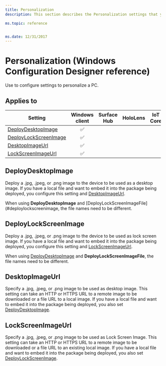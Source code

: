 ```yaml
---
title: Personalization
description: This section describes the Personalization settings that you can configure in provisioning packages for Windows 10 using Windows Configuration Designer.

ms.topic: reference


ms.date: 12/31/2017
---
```


# Personalization (Windows Configuration Designer reference)

Use to configure settings to personalize a PC.

## Applies to

| Setting   | Windows client | Surface Hub | HoloLens | IoT Core |
| --- | :---: | :---: | :---: | :---: |
| [DeployDesktopImage](#deploydesktopimage) | ✅  |  |  |  |
| [DeployLockScreenImage](#deploylockscreenimage) | ✅  |  |  |  |
| [DesktopImageUrl](#desktopimageurl) | ✅  |  |  |  |
| [LockScreenImageUrl](#lockscreenimageurl) | ✅  |  |  |  |

## DeployDesktopImage

Deploy a .jpg, .jpeg, or .png image to the device to be used as a desktop image. If you have a local file and want to embed it into the package being deployed, you configure this setting and [DesktopImageUrl](#desktopimageurl).

When using **DeployDesktopImage** and [DeployLockScreenImageFile](#deploylockscreenimage, the file names need to be different.

## DeployLockScreenImage

Deploy a .jpg, .jpeg, or .png image to the device to be used as lock screen image. If you have a local file and want to embed it into the package being deployed, you configure this setting and [LockScreenImageUrl](#lockscreenimageurl).

When using [DeployDesktopImage](#deploydesktopimage) and **DeployLockScreenImageFile**, the file names need to be different.

## DesktopImageUrl

Specify a .jpg, .jpeg, or .png image to be used as desktop image. This setting can take an HTTP or HTTPS URL to a remote image to be downloaded or a file URL to a local image. If you have a local file and want to embed it into the package being deployed, you also set [DeployDesktopImage](#deploydesktopimage).

## LockScreenImageUrl

Specify a .jpg, .jpeg, or .png image to be used as Lock Screen Image. This setting can take an HTTP or HTTPS URL to a remote image to be downloaded or a file URL to an existing local image. If you have a local file and want to embed it into the package being deployed, you also set [DeployLockScreenImage](#deploylockscreenimage).
